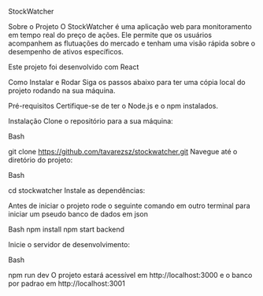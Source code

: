 StockWatcher

Sobre o Projeto
O StockWatcher é uma aplicação web para monitoramento em tempo real do preço de ações. Ele permite que os usuários acompanhem as flutuações do mercado e tenham uma visão rápida sobre o desempenho de ativos específicos.

Este projeto foi desenvolvido com React


Como Instalar e Rodar
Siga os passos abaixo para ter uma cópia local do projeto rodando na sua máquina.

Pré-requisitos
Certifique-se de ter o Node.js e o npm instalados.

Instalação
Clone o repositório para a sua máquina:

Bash

git clone https://github.com/tavarezsz/stockwatcher.git
Navegue até o diretório do projeto:

Bash

cd stockwatcher
Instale as dependências:

Antes de iniciar o projeto rode o seguinte comando em outro terminal para iniciar um pseudo banco de dados em json

Bash
npm install
npm start backend


Inicie o servidor de desenvolvimento:

Bash

npm run dev
O projeto estará acessível em http://localhost:3000 e o banco por padrao em  http://localhost:3001

